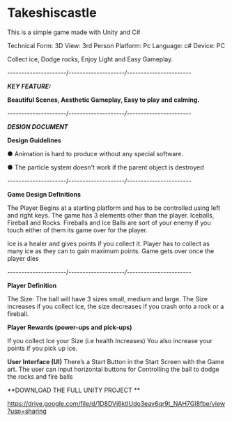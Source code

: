 # Takeshiscastle



This is a simple game made with Unity and C# 

Technical Form: 3D
View: 3rd Person
Platform: Pc
Language: c#
Device: PC

Collect ice, Dodge rocks, Enjoy Light and Easy Gameplay.

---------------------/*--------------------/*-----------------------


_**KEY FEATURE:**_

**Beautiful Scenes, Aesthetic Gameplay, Easy to play and calming.**

---------------------/*--------------------/*-----------------------

_**DESIGN DOCUMENT**_

**Design Guidelines**

● Animation is hard to produce without any special software.

● The particle system doesn't work if the parent object is destroyed


---------------------/*--------------------/*-----------------------

**Game Design Definitions**

The Player Begins at a starting platform and has to be controlled using left and right keys. The
game has 3 elements other than the player. Iceballs, Fireball and Rocks.
Fireballs and Ice Balls are sort of your enemy if you touch either of them its game over for the
player.

Ice is a healer and gives points if you collect it.
Player has to collect as many ice as they can to gain maximum points. Game gets over once the
player dies

---------------------/*--------------------/*-----------------------

**Player Definition**

The Size: The ball will have 3 sizes small, medium and large. The Size increases if you collect
ice, the size decreases if you crash onto a rock or a fireball.

**Player Rewards (power-ups and pick-ups)**

If you collect Ice your Size (i.e health Increases) You also increase your points if you pick up ice.


**User Interface (UI)**
There’s a Start Button in the Start Screen with the Game art.
The user can input horizontal buttons for Controlling the ball to dodge the rocks and fire balls




**DOWNLOAD THE FULL UNITY PROJECT **

https://drive.google.com/file/d/1D8DVj6ktIUdo3eav6qr9t_NAH7Gl8fbe/view?usp=sharing 
